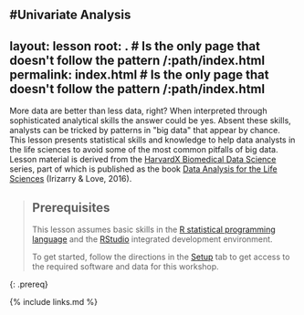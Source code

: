 #Univariate Analysis
---
layout: lesson
root: .  # Is the only page that doesn't follow the pattern /:path/index.html
permalink: index.html  # Is the only page that doesn't follow the pattern /:path/index.html
---

More data are better than less data, right? When interpreted through sophisticated analytical skills the answer could be yes. Absent these skills, analysts can be tricked by patterns in "big data" that appear by chance. This lesson presents statistical
skills and knowledge to help data analysts in the life sciences to avoid some of the most common pitfalls of big data. Lesson material is derived from the [HarvardX Biomedical Data Science](http://genomicsclass.github.io/book/) series, part of which is published as the book [Data Analysis for the Life Sciences](https://leanpub.com/dataanalysisforthelifesciences) (Irizarry & Love, 2016).

> ## Prerequisites
>
> This lesson assumes basic skills in the [R statistical programming language](https://cran.r-project.org/) 
> and the [RStudio](https://rstudio.com/) integrated development environment.
>
> To get started, follow the directions in the [Setup](setup.html) tab to 
> get access to the required software and data for this workshop.
> 
{: .prereq}

{% include links.md %}

